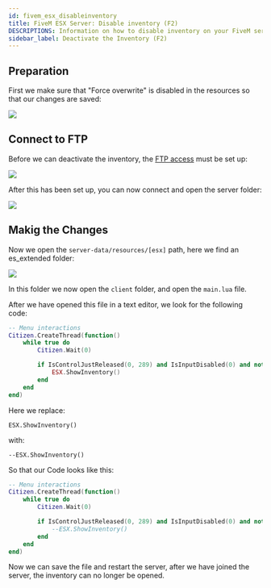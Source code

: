 ```yaml
---
id: fivem_esx_disableinventory
title: FiveM ESX Server: Disable inventory (F2)
DESCRIPTIONS: Information on how to disable inventory on your FiveM server running ESX from ZAP-Hosting - ZAP-Hosting.com documentation
sidebar_label: Deactivate the Inventory (F2)
---
```


## Preparation

First we make sure that "Force overwrite" is disabled in the resources so that our changes are saved:

![](https://screensaver01.zap-hosting.com/index.php/s/NXnmWJgJd8DW7Sf/preview)


## Connect to FTP

Before we can deactivate the inventory, the [FTP access](gameserver_ftpaccess.md) must be set up:

![](https://screensaver01.zap-hosting.com/index.php/s/PkowAdzot9tjZeY/preview)

After this has been set up, you can now connect and open the server folder:

![](https://screensaver01.zap-hosting.com/index.php/s/omjKDgFcn64rRMF/preview)


## Makig the Changes

Now we open the `server-data/resources/[esx]` path, here we find an es_extended folder:

![](https://screensaver01.zap-hosting.com/index.php/s/w4y7sPz5NmDD2Jw/preview)

In this folder we now open the `client` folder, and open the `main.lua` file.

After we have opened this file in a text editor, we look for the following code:

```Lua
-- Menu interactions
Citizen.CreateThread(function()
	while true do
		Citizen.Wait(0)

		if IsControlJustReleased(0, 289) and IsInputDisabled(0) and not isDead and not ESX.UI.Menu.IsOpen('default', 'es_extended', 'inventory') then
			ESX.ShowInventory()
		end
	end
end)
```

Here we replace:

`ESX.ShowInventory()`

with:

`--ESX.ShowInventory()`

So that our Code looks like this:

```Lua
-- Menu interactions
Citizen.CreateThread(function()
	while true do
		Citizen.Wait(0)

		if IsControlJustReleased(0, 289) and IsInputDisabled(0) and not isDead and not ESX.UI.Menu.IsOpen('default', 'es_extended', 'inventory') then
			--ESX.ShowInventory()
		end
	end
end)
```


Now we can save the file and restart the server, after we have joined the server, the inventory can no longer be opened.

